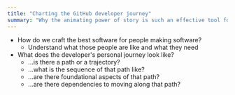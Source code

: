 ```yaml
---
title: "Charting the GitHub developer journey"
summary: "Why the animating power of story is such an effective tool for helping new users succeed."
---
```


- How do we craft the best software for people making software?
  - Understand what those people are like and what they need
- What does the developer's personal journey look like?
  - ...is there a path or a trajectory?
  - ...what is the sequence of that path like?
  - ...are there foundational aspects of that path?
  - ...are there dependencies to moving along that path?
